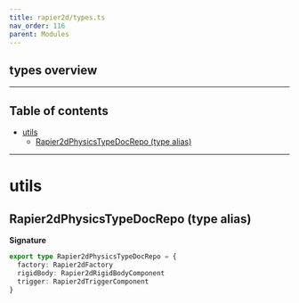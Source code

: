 ```yaml
---
title: rapier2d/types.ts
nav_order: 116
parent: Modules
---
```


## types overview

---

<h2 class="text-delta">Table of contents</h2>

- [utils](#utils)
  - [Rapier2dPhysicsTypeDocRepo (type alias)](#rapier2dphysicstypedocrepo-type-alias)

---

# utils

## Rapier2dPhysicsTypeDocRepo (type alias)

**Signature**

```ts
export type Rapier2dPhysicsTypeDocRepo = {
  factory: Rapier2dFactory
  rigidBody: Rapier2dRigidBodyComponent
  trigger: Rapier2dTriggerComponent
}
```
